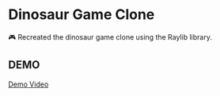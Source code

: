 # Dinosaur Game Clone

🎮 Recreated the dinosaur game clone using the Raylib library.
## DEMO
[Demo Video](https://www.youtube.com/watch?v=AB3ByXO8S2A)

